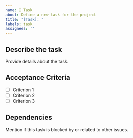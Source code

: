 ```yaml
---
name: 📌 Task
about: Define a new task for the project
title: "[Task]: "
labels: task
assignees: ''
---
```


## Describe the task
Provide details about the task.

## Acceptance Criteria
- [ ] Criterion 1
- [ ] Criterion 2
- [ ] Criterion 3

## Dependencies
Mention if this task is blocked by or related to other issues.
